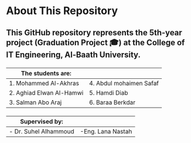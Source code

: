 
# About This Repository 
## This GitHub repository represents the **5th-year project** (Graduation Project 🎓) at the College of IT Engineering, Al-Baath University.

###
<div align="center">

|The students are: | |
|--|--|
| 1. Mohammed Al-Akhras   | 4. Abdul mohaimen Safaf  |
| 2. Aghiad Elwan Al-Hamwi |  5. Hamdi Diab      |
|3. Salman Abo Araj| 6. Baraa Berkdar |

</div>

###
<div align="center">

| Supervised by: | |
|--|--|
|- Dr. Suhel Alhammoud |-Eng. Lana Nastah|
</div>
